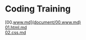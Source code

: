 # Coding Training
[00.www.md](document/00.www.md)  
[01.html.md](document/01.html.md)  
[02.css.md](document/02.css.md)  